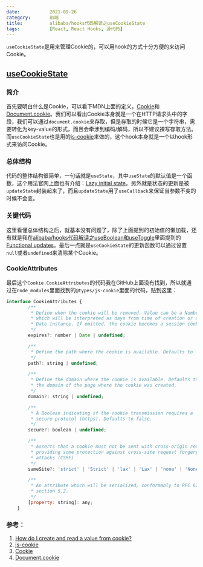 ```yaml
---
date:           2021-09-26
category:       前端
title:          alibaba/hooks代码解读之useCookieState
tags:           [React, React Hooks, 源代码]
---
```

`useCookieState`是用来管理Cookie的，可以用hook的方式十分方便的来访问Cookie。
<!--more-->

## [useCookieState](https://github.com/alibaba/hooks/blob/master/packages/hooks/src/useCookieState/index.ts)

### 简介
首先要明白什么是Cookie，可以看下MDN上面的定义，[Cookie][Cookie]和[Document.cookie][Document.cookie]。我们可以看出Cookie本身就是一个在HTTP请求头中的字段，我们可以通过`document.cookie`来存取，但是存取的时候它是一个字符串，需要转化为key-value的形式，而且会牵涉到编码/解码，所以不建议裸写存取方法。而`useCookieState`也是用的[js-cookie](https://github.com/js-cookie/js-cookie)来做的，这个hook本身就是一个以hook形式来访问Cookie。

### 总体结构
代码的整体结构很简单，一句话就是`useState`，其中`useState`的默认值是一个函数，这个用法官网上面也有介绍：[Lazy initial state](https://reactjs.org/docs/hooks-reference.html#lazy-initial-state)。另外就是状态的更新是被`updateState`封装起来了，而且`updateState`用了`useCallback`来保证当参数不变的时候不会变。

### 关键代码

这里看懂总体结构之后，就基本没有问题了，除了上面提到的初始值的懒加载，还有就是我在[alibaba/hooks代码解读之useBoolean和useToggle](/posts/2021-08-19-alibaba-hooks-source-code-analysis-usetoggle/)里面提到的[Functional updates](https://reactjs.org/docs/hooks-reference.html#functional-updates)。最后一点就是`useCookieState`的更新函数可以通过设置`null`或者`undefined`来清除某个Cookie。

### CookieAttributes
最后这个`Cookie.CookieAttributes`的代码我在GitHub上面没有找到，所以就通过在`node_modules`里面找到的`@types/js-cookie`里面的代码，贴到这里：
```JavaScript
interface CookieAttributes {
        /**
         * Define when the cookie will be removed. Value can be a Number
         * which will be interpreted as days from time of creation or a
         * Date instance. If omitted, the cookie becomes a session cookie.
         */
        expires?: number | Date | undefined;

        /**
         * Define the path where the cookie is available. Defaults to '/'
         */
        path?: string | undefined;

        /**
         * Define the domain where the cookie is available. Defaults to
         * the domain of the page where the cookie was created.
         */
        domain?: string | undefined;

        /**
         * A Boolean indicating if the cookie transmission requires a
         * secure protocol (https). Defaults to false.
         */
        secure?: boolean | undefined;

        /**
         * Asserts that a cookie must not be sent with cross-origin requests,
         * providing some protection against cross-site request forgery
         * attacks (CSRF)
         */
        sameSite?: 'strict' | 'Strict' | 'lax' | 'Lax' | 'none' | 'None' | undefined;

        /**
         * An attribute which will be serialized, conformably to RFC 6265
         * section 5.2.
         */
        [property: string]: any;
    }
```

### 参考：
1. [How do I create and read a value from cookie?](https://stackoverflow.com/a/4825695/1548523)
1. [js-cookie](https://github.com/js-cookie/js-cookie)
1. [Cookie][Cookie]
1. [Document.cookie][Document.cookie]

[Cookie]: https://developer.mozilla.org/zh-CN/docs/Web/HTTP/Headers/Cookie
[Document.cookie]: https://developer.mozilla.org/zh-CN/docs/Web/API/Document/cookie
